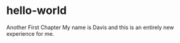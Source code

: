 # hello-world
Another First Chapter
My name is Davis and this is an entirely new experience for me.
